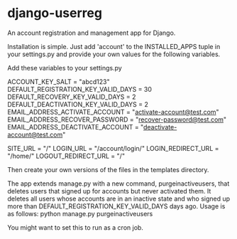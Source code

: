 django-userreg
==============

An account registration and management app for Django.

Installation is simple. Just add 'account' to the INSTALLED_APPS tuple in your settings.py and provide your own values for the following variables.

Add these variables to your settings.py

ACCOUNT_KEY_SALT = "abcd123"
DEFAULT_REGISTRATION_KEY_VALID_DAYS = 30
DEFAULT_RECOVERY_KEY_VALID_DAYS = 2
DEFAULT_DEACTIVATION_KEY_VALID_DAYS = 2
EMAIL_ADDRESS_ACTIVATE_ACCOUNT = "activate-account@test.com"
EMAIL_ADDRESS_RECOVER_PASSWORD = "recover-password@test.com"
EMAIL_ADDRESS_DEACTIVATE_ACCOUNT = "deactivate-account@test.com"

SITE_URL = "/"
LOGIN_URL = "/account/login/"
LOGIN_REDIRECT_URL = "/home/"
LOGOUT_REDIRECT_URL = "/"

Then create your own versions of the files in the templates directory.

The app extends manage.py with a new command, purgeinactiveusers, that deletes users that signed up for accounts but never activated them. It deletes all users whose accounts are in an inactive state and who signed up more than DEFAULT_REGISTRATION_KEY_VALID_DAYS days ago. Usage is as follows:
python manage.py purgeinactiveusers

You might want to set this to run as a cron job.

